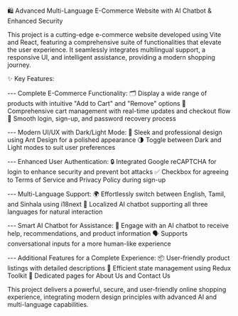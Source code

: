 🛍️ Advanced Multi-Language E-Commerce Website with AI Chatbot & Enhanced Security

This project is a cutting-edge e-commerce website developed using Vite and React, featuring a comprehensive suite of functionalities that elevate the user experience. It seamlessly integrates multilingual support, a responsive UI, and intelligent assistance, providing a modern shopping journey.

✨ Key Features:

--- Complete E-Commerce Functionality:
🗂️ Display a wide range of products with intuitive "Add to Cart" and "Remove" options
🛒 Comprehensive cart management with real-time updates and checkout flow
📝 Smooth login, sign-up, and password recovery process

--- Modern UI/UX with Dark/Light Mode:
💅 Sleek and professional design using Ant Design for a polished appearance
🌗 Toggle between Dark and Light modes to suit user preferences

--- Enhanced User Authentication:
🔒 Integrated Google reCAPTCHA for login to enhance security and prevent bot attacks
✅ Checkbox for agreeing to Terms of Service and Privacy Policy during sign-up

--- Multi-Language Support:
🌍 Effortlessly switch between English, Tamil, and Sinhala using i18next
💬 Localized AI chatbot supporting all three languages for natural interaction

--- Smart AI Chatbot for Assistance:
🤖 Engage with an AI chatbot to receive help, recommendations, and product information
🗣️ Supports conversational inputs for a more human-like experience

--- Additional Features for a Complete Experience:
📦 User-friendly product listings with detailed descriptions
🔄 Efficient state management using Redux Toolkit
📑 Dedicated pages for About Us and Contact Us

This project delivers a powerful, secure, and user-friendly online shopping experience, integrating modern design principles with advanced AI and multi-language capabilities.
